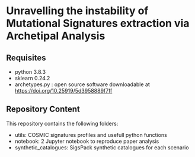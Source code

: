 # Unravelling the instability of Mutational Signatures extraction via Archetipal Analysis

## Requisites

- python 3.8.3
- sklearn 0.24.2
- archetypes.py : open source software downloadable at https://doi.org/10.25919/5d3958889f7ff


## Repository Content
This repository contains the following folders:
- utils: COSMIC signatures profiles and usefull python functions
- notebook: 2 Jupyter notebook to reproduce paper analysis
- synthetic_catalogues: SigsPack synthetic catalogues for each scenario
